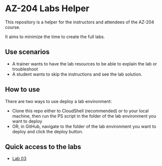 # AZ-204 Labs Helper

This repository is a helper for the instructors and attendees of the AZ-204 course.

It aims to minimize the time to create the full labs.

## Use scenarios
- A trainer wants to have the lab resources to be able to explain the lab or troubleshoot
- A student wants to skip the instructions and see the lab solution.

## How to use
There are two ways to use deploy a lab environment:
- Clone this repo either to CloudShell (recommended) or to your local machine, then run the PS script in the folder of the lab environment you want to deploy
- OR, in GitHub, navigate to the folder of the lab environment you want to deploy and click the deploy button.

## Quick access to the labs
* [Lab 03](labs/lab03)
